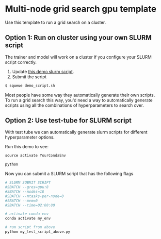 # Multi-node grid search gpu template  
Use this template to run a grid search on a cluster.  

## Option 1: Run on cluster using your own SLURM script    
The trainer and model will work on a cluster if you configure your SLURM script correctly.   

1. Update [this demo slurm script]().  
2. Submit the script   
```bash
$ squeue demo_script.sh
```

Most people have some way they automatically generate their own scripts.  
To run a grid search this way, you'd need a way to automatically generate scripts using all the combinations of 
hyperparameters to search over.   

## Option 2: Use test-tube for SLURM script
With test tube we can automatically generate slurm scripts for different hyperparameter options.   

Run this demo to see:  
```python
source activate YourCondaEnv

python 
```
Now you can submit a SLURM script that has the following flags   
```bash
# SLURM SUBMIT SCRIPT
#SBATCH --gres=gpu:8
#SBATCH --nodes=10
#SBATCH --ntasks-per-node=8
#SBATCH --mem=0
#SBATCH --time=02:00:00

# activate conda env
conda activate my_env  

# run script from above
python my_test_script_above.py
```